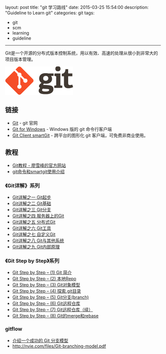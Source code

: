 ﻿layout: post
title: "git 学习路线"
date: 2015-03-25 15:54:00
description: "Guideline to Learn git"
categories: git
tags:
- git
- scm
- learning
- guideline
---
Git是一个开源的分布式版本控制系统，用以有效、高速的处理从很小到非常大的项目版本管理。

![](/img/2014-03-25-Guideline-to-Learn-git-001.png)

<!--more-->

链接
----

* [Git](http://www.git-scm.com/) - git 官网
* [Git for Windows](http://msysgit.github.io/) - Windows 版的 git 命令行客户端
* [Git Client smartGit](http://www.syntevo.com/smartgit/) - 跨平台的图形化 git 客户端，可免费非商业使用。

教程
----
* [Git教程 - 廖雪峰的官方网站](http://www.liaoxuefeng.com/wiki/0013739516305929606dd18361248578c67b8067c8c017b000)
* [git命令和smartgit使用介绍](http://wenku.baidu.com/link?url=1XeNFtADLmgHKcWraw-LW6eE89Md65-MpbcJNLV4hpPJgR3YGHO25Ylwc5sZOlJ4nbZdHk-PCkf_UAszZboekHzd8m-2pQjqb1uoEUksvBu)

### 《Git详解》系列

* [Git详解之一 Git起步](http://www.open-open.com/lib/view/open1328069609436.html)
* [Git详解之二 Git基础](http://www.open-open.com/lib/view/open1328069733264.html)
* [Git详解之三 Git分支](http://www.open-open.com/lib/view/open1328069889514.html)
* [Git详解之四 服务器上的Git](http://www.open-open.com/lib/view/open1328069988843.html)
* [Git详解之五 分布式Git](http://www.open-open.com/lib/view/open1328070090108.html)
* [Git详解之六 Git工具](http://www.open-open.com/lib/view/open1328070367499.html)
* [Git详解之七 自定义Git](http://www.open-open.com/lib/view/open1328070404827.html)
* [Git详解之八 Git与其他系统](http://www.open-open.com/lib/view/open1328070454218.html)
* [Git详解之九 Git内部原理](http://www.open-open.com/lib/view/open1328070620202.html)

### 《Git Step by Step》系列

* [Git Step by Step – (1) Git 简介](http://www.cnblogs.com/wilber2013/p/4185643.html)
* [Git Step by Step – (2) 本地Repo](http://www.cnblogs.com/wilber2013/p/4189920.html)
* [Git Step by Step – (3) Git对象模型](http://www.cnblogs.com/wilber2013/p/4192478.html)
* [Git Step by Step – (4) 探索.git目录](http://www.cnblogs.com/wilber2013/p/4194630.html)
* [Git Step by Step – (5) Git分支(branch)](http://www.cnblogs.com/wilber2013/p/4198881.html)
* [Git Step by Step – (6) Git远程仓库](http://www.cnblogs.com/wilber2013/p/4200125.html)
* [Git Step by Step – (7) Git远程仓库（续）](http://www.cnblogs.com/wilber2013/p/4202500.html)
* [Git Step by Step – (8) Git的merge和rebase](http://www.cnblogs.com/wilber2013/p/4209547.html)

### gitflow

* [介绍一个成功的 Git 分支模型](http://www.oschina.net/translate/a-successful-git-branching-model)
* http://nvie.com/files/Git-branching-model.pdf
